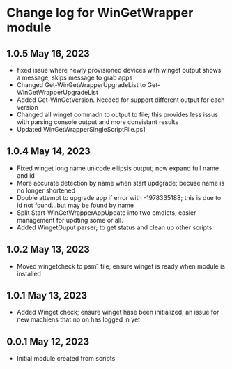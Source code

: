 # Change log for WinGetWrapper module

## 1.0.5 May 16, 2023

- fixed issue where newly provisioned devices with winget output shows a message; skips message to grab apps
- Changed Get-WinGetWrapperUpgradeList to Get-WinGetWrapperUpgradeList
- Added Get-WinGetVersion. Needed for support different output for each version
- Changed all winget commadn to output to file; this provides less issus with parsing console output and more consistant results
- Updated WinGetWrapperSingleScriptFile.ps1


## 1.0.4 May 14, 2023

- Fixed winget long name unicode ellipsis output; now expand full name and id
- More accurate detection by name when start updgrade; becuse name is no longer shortened
- Double attempt to upgrade app if error with -1978335188; this is due to id not found...but may be found by name
- Split Start-WinGetWrapperAppUpdate into two cmdlets; easier management for updting some or all. 
- Added WingetOuput parser; to get status and clean up other scripts

## 1.0.2 May 13, 2023
- Moved wingetcheck to psm1 file; ensure winget is ready when module is installed

## 1.0.1 May 13, 2023

- Added Winget check; ensure winget hase been initialized; an issue for new machiens that no on has logged in yet

## 0.0.1 May 12, 2023

- Initial module created from scripts
